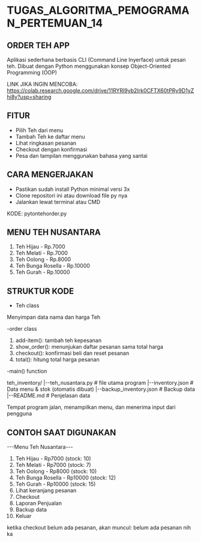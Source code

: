 # TUGAS_ALGORITMA_PEMOGRAMAN_PERTEMUAN_14

## ORDER TEH APP

Aplikasi sederhana berbasis CLI (Command Line Inyerface) untuk pesan teh.
Dibuat dengan Python menggunakan konsep Object-Oriented Programming (OOP)

LINK JIKA INGIN MENCOBA: https://colab.research.google.com/drive/11RYRl9yb2Irk0CFTX60tPRy9D1yZhi8y?usp=sharing

## FITUR
- Pilih Teh dari menu
- Tambah Teh ke daftar menu
- Lihat ringkasan pesanan
- Checkout dengan konfirmasi
- Pesa dan tampilan menggunakan bahasa yang santai

## CARA MENGERJAKAN

- Pastikan sudah install Python minimal versi 3x
- Clone repositori ini atau download file py nya
- Jalankan lewat terminal atau CMD

KODE: pytontehorder.py

## MENU TEH NUSANTARA

1. Teh Hijau - Rp.7000
2. Teh Melati - Rp.7000
3. Teh Oolong - Rp.8000
4. Teh Bunga Rosella - Rp.10000
5. Teh Gurah - Rp.10000

## STRUKTUR KODE

- Teh class

Menyimpan data nama dan harga Teh

-order class

1. add-item(): tambah teh kepesanan
2. show_order(): menunjukan daftar pesanan sama total harga
3. checkout(): konfirmasi beli dan reset pesanan
4. total(): hitung total harga pesanan

-main() function

teh_inventory/
|--teh_nusantara.py           # file utama program
|--inventory.json             # Data menu & stok (otomatis dibuat)
|--backup_inventory.json      # Backup data
|--README.md                  # Penjelasan data

Tempat program jalan, menampilkan menu, dan menerima input dari pengguna

## CONTOH SAAT DIGUNAKAN

---Menu Teh Nusantara---
1. Teh Hijau - Rp7000 (stock: 10)
2. Teh Melati - Rp7000 (stock: 7)
3. Teh Oolong - Rp8000 (stock: 10)
4. Teh Bunga Rosella - Rp10000 (stock: 12)
5. Teh Gurah - Rp10000 (stock: 15)
6. Lihat keranjang pesanan
7. Checkout
8. Laporan Penjualan
9. Backup data
10. Keluar

ketika checkout belum ada pesanan, akan muncul:
belum ada pesanan nih ka
